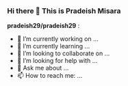 ### Hi there 👋 This is Pradeish Misara 


**pradeish29/pradeish29** :

- 🔭 I’m currently working on ...
- 🌱 I’m currently learning ...
- 👯 I’m looking to collaborate on ...
- 🤔 I’m looking for help with ...
- 💬 Ask me about ...
- 📫 How to reach me: ...
 <!--
- 😄 Pronouns: ...
- ⚡ Fun fact: ...
-->
